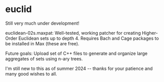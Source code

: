 # euclid
Still very much under development!

euclidean-02s.maxpat:
Well-tested, working patcher for creating Higher-Order Euclidean sets up to depth 4. Requires Bach and Cage packages to be installed in Max (these are free).

Future goals:
Upload set of C++ files to generate and organize large aggregates of sets using n-ary trees.

I'm still new to this as of summer 2024 -- thanks for your patience and many good wishes to all.
